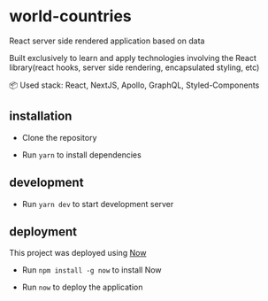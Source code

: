 # world-countries

React server side rendered application based on data

Built exclusively to learn and apply technologies involving the React library(react hooks, server side rendering, encapsulated styling, etc)

:package: Used stack: React, NextJS, Apollo, GraphQL, Styled-Components

## installation

- Clone the repository

- Run `yarn` to install dependencies

## development

- Run `yarn dev` to start development server

## deployment

This project was deployed using [Now](http://now.sh/)

- Run `npm install -g now` to install Now

- Run `now` to deploy the application
